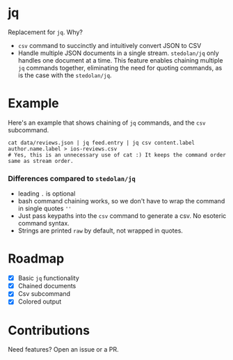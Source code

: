 # jq

Replacement for `jq`. Why?

- `csv` command to succinctly and intuitively convert JSON to CSV
- Handle multiple JSON documents in a single stream. `stedolan/jq` only handles one document at a time.
  This feature enables chaining multiple `jq` commands together, eliminating the need for quoting
  commands, as is the case with the `stedolan/jq`.

# Example

Here's an example that shows chaining of `jq` commands, and the `csv` subcommand.

    cat data/reviews.json | jq feed.entry | jq csv content.label author.name.label > ios-reviews.csv
    # Yes, this is an unnecessary use of cat :) It keeps the command order same as stream order.
  
### Differences compared to `stedolan/jq`

- leading `.` is optional
- bash command chaining works, so we don't have to wrap the command in single quotes `''`
- Just pass keypaths into the `csv` command to generate a csv. No esoteric command syntax.
- Strings are printed `raw` by default, not wrapped in quotes.

# Roadmap

- [x] Basic `jq` functionality
- [x] Chained documents
- [x] Csv subcommand
- [x] Colored output

# Contributions

Need features? Open an issue or a PR.
